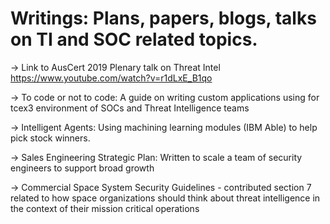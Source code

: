 # Writings: Plans, papers, blogs, talks on TI and SOC related topics.


-> Link to AusCert 2019 Plenary talk on Threat Intel https://www.youtube.com/watch?v=r1dLxE_B1qo

-> To code or not to code: A guide on writing custom applications using for tcex3 environment of SOCs and Threat Intelligence teams 

-> Intelligent Agents: Using machining learning modules (IBM Able) to help pick stock winners. 

-> Sales Engineering Strategic Plan: Written to scale a team of security engineers to support broad growth

-> Commercial Space System Security Guidelines - contributed section 7 related to how space organizations should think about threat intelligence in the context of their mission critical operations

